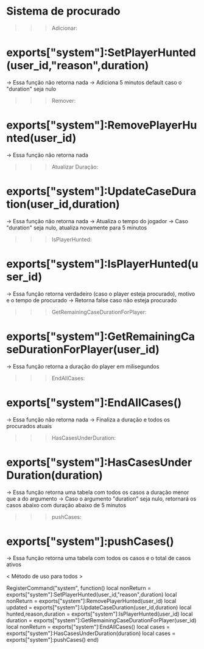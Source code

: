 # Sistema de procurado

> > > Adicionar:

# exports["system"]:SetPlayerHunted(user_id,"reason",duration)

-> Essa função não retorna nada
-> Adiciona 5 minutos default caso o "duration" seja nulo

> > > Remover:

# exports["system"]:RemovePlayerHunted(user_id)

-> Essa função não retorna nada

> > > Atualizar Duração:

# exports["system"]:UpdateCaseDuration(user_id,duration)

-> Essa função não retorna nada
-> Atualiza o tempo do jogador
-> Caso "duration" seja nulo, atualiza novamente para 5 minutos

> > > IsPlayerHunted:

# exports["system"]:IsPlayerHunted(user_id)

-> Essa função retorna verdadeiro (caso o player esteja procurado), motivo e o tempo de procurado
-> Retorna false caso não esteja procurado

> > > GetRemainingCaseDurationForPlayer:

# exports["system"]:GetRemainingCaseDurationForPlayer(user_id)

-> Essa função retorna a duração do player em milisegundos

> > > EndAllCases:

# exports["system"]:EndAllCases()

-> Essa função não retorna nada
-> Finaliza a duração e todos os procurados atuais

> > > HasCasesUnderDuration:

# exports["system"]:HasCasesUnderDuration(duration)

-> Essa função retorna uma tabela com todos os casos a duração menor que a do argumento
-> Caso o argumento "duration" seja nulo, retornará os casos abaixo com duração abaixo de 5 minutos

> > > pushCases:

# exports["system"]:pushCases()

-> Essa função retorna uma tabela com todos os casos e o total de casos ativos

< Método de uso para todos >

RegisterCommand("system", function()
    local nonReturn = exports["system"]:SetPlayerHunted(user_id,"reason",duration)
    local nonReturn = exports["system"]:RemovePlayerHunted(user_id)
    local updated = exports["system"]:UpdateCaseDuration(user_id,duration)
    local hunted,reason,duration = exports["system"]:IsPlayerHunted(user_id)
    local duration = exports["system"]:GetRemainingCaseDurationForPlayer(user_id)
    local nonReturn = exports["system"]:EndAllCases()
    local cases = exports["system"]:HasCasesUnderDuration(duration)
    local cases = exports["system"]:pushCases()
end)



